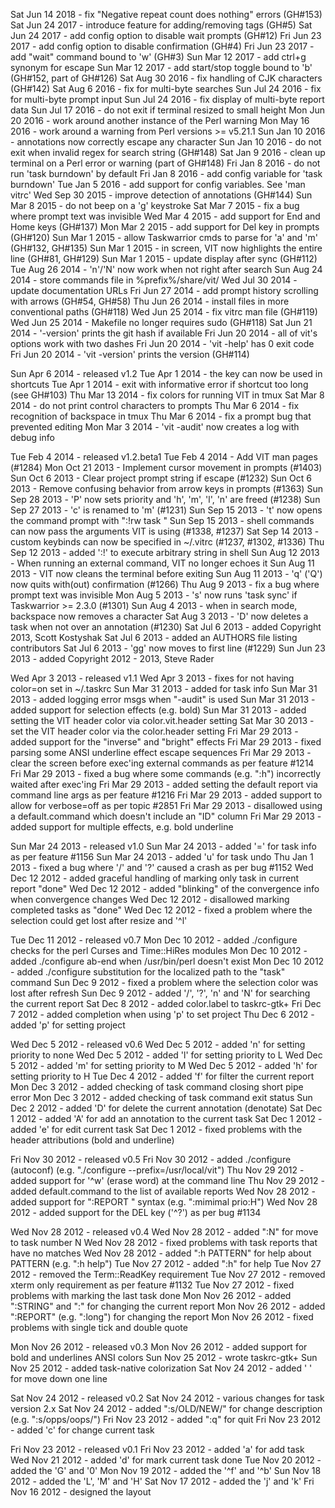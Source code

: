  Sat Jun 14 2018 - fix "Negative repeat count does nothing" errors (GH#153)
 Sat Jun 24 2017 - introduce feature for adding/removing tags (GH#5)
 Sat Jun 24 2017 - add config option to disable wait prompts (GH#12)
 Fri Jun 23 2017 - add config option to disable confirmation (GH#4)
 Fri Jun 23 2017 - add "wait" command bound to 'w' (GH#3)
 Sun Mar 12 2017 - add ctrl+g synonym for escape
 Sun Mar 12 2017 - add start/stop toggle bound to 'b' (GH#152, part of GH#126)
 Sat Aug 30 2016 - fix handling of CJK characters (GH#142)
 Sat Aug  6 2016 - fix for multi-byte searches
 Sun Jul 24 2016 - fix for multi-byte prompt input
 Sun Jul 24 2016 - fix display of multi-byte report data
 Sun Jul 17 2016 - do not exit if terminal resized to small height
 Mon Jun 20 2016 - work around another instance of the Perl warning
 Mon May 16 2016 - work around a warning from Perl versions >= v5.21.1
 Sun Jan 10 2016 - annotations now correctly escape any character
 Sun Jan 10 2016 - do not exit when invalid regex for search string (GH#148)
 Sat Jan  9 2016 - clean up terminal on a Perl error or warning (part of GH#148)
 Fri Jan  8 2016 - do not run 'task burndown' by default
 Fri Jan  8 2016 - add config variable for 'task burndown'
 Tue Jan  5 2016 - add support for config variables. See 'man vitrc'
 Wed Sep 30 2015 - improve detection of annotations (GH#144)
 Sun Mar  8 2015 - do not beep on a 'g' keystroke
 Sat Mar  7 2015 - fix a bug where prompt text was invisible
 Wed Mar  4 2015 - add support for End and Home keys (GH#137)
 Mon Mar  2 2015 - add support for Del key in prompts (GH#120)
 Sun Mar  1 2015 - allow Taskwarrior cmds to parse for 'a' and 'm' (GH#132, GH#135)
 Sun Mar  1 2015 - in screen, VIT now highlights the entire line (GH#81, GH#129)
 Sun Mar  1 2015 - update display after sync (GH#112)
 Tue Aug 26 2014 - 'n'/'N' now work when not right after search
 Sun Aug 24 2014 - store commands file in %prefix%/share/vit/
 Wed Jul 30 2014 - update documentation URLs
 Fri Jun 27 2014 - add prompt history scrolling with arrows (GH#54, GH#58)
 Thu Jun 26 2014 - install files in more conventional paths (GH#118)
 Wed Jun 25 2014 - fix vitrc man file (GH#119)
 Wed Jun 25 2014 - Makefile no longer requires sudo (GH#118)
 Sat Jun 21 2014 - '-version' prints the git hash if available
 Fri Jun 20 2014 - all of vit's options work with two dashes
 Fri Jun 20 2014 - 'vit -help' has 0 exit code
 Fri Jun 20 2014 - 'vit -version' prints the version (GH#114)

 Sun Apr  6 2014 - released v1.2
 Tue Apr  1 2014 - the <Esc> key can now be used in shortcuts
 Tue Apr  1 2014 - exit with informative error if shortcut too long (see GH#103)
 Thu Mar 13 2014 - fix colors for running VIT in tmux
 Sat Mar  8 2014 - do not print control characters to prompts
 Thu Mar  6 2014 - fix recognition of backspace in tmux
 Thu Mar  6 2014 - fix a prompt bug that prevented editing
 Mon Mar  3 2014 - 'vit -audit' now creates a log with debug info

 Tue Feb  4 2014 - released v1.2.beta1
 Tue Feb  4 2014 - Add VIT man pages (#1284)
 Mon Oct 21 2013 - Implement cursor movement in prompts (#1403)
 Sun Oct  6 2013 - Clear project prompt string if escape (#1232)
 Sun Oct  6 2013 - Remove confusing behavior from arrow keys in prompts (#1363)
 Sun Sep 28 2013 - 'P' now sets priority and 'h', 'm', 'l', 'n' are freed (#1238)
 Sun Sep 27 2013 - 'c' is renamed to 'm' (#1231)
 Sun Sep 15 2013 - 't' now opens the command prompt with ":!rw task "
 Sun Sep 15 2013 - shell commands can now pass the arguments VIT is using (#1338, #1237)
 Sat Sep 14 2013 - custom keybinds can now be specified in ~/.vitrc (#1237, #1302, #1336)
 Thu Sep 12 2013 - added ':!' to execute arbitrary string in shell
 Sun Aug 12 2013 - When running an external command, VIT no longer echoes it
 Sun Aug 11 2013 - VIT now cleans the terminal before exiting
 Sun Aug 11 2013 - 'q' ('Q') now quits with(out) confirmation (#1266)
 Thu Aug  9 2013 - fix a bug where prompt text was invisible
 Mon Aug  5 2013 - 's' now runs 'task sync' if Taskwarrior >= 2.3.0 (#1301)
 Sun Aug  4 2013 - when in search mode, backspace now removes a character
 Sat Aug  3 2013 - 'D' now deletes a task when not over an annotation (#1230)
 Sat Jul  6 2013 - added Copyright 2013, Scott Kostyshak
 Sat Jul  6 2013 - added an AUTHORS file listing contributors
 Sat Jul  6 2013 - 'gg' now moves to first line (#1229)
 Sun Jun 23 2013 - added Copyright 2012 - 2013, Steve Rader

 Wed Apr  3 2013 - released v1.1
 Wed Apr  3 2013 - fixes for not having color=on set in ~/.taskrc
 Sun Mar 31 2013 - added <enter> for task info
 Sun Mar 31 2013 - added logging error msgs when "-audit" is used
 Sun Mar 31 2013 - added support for selection effects (e.g. bold)
 Sun Mar 31 2013 - added setting the VIT header color via color.vit.header setting
 Sat Mar 30 2013 - set the VIT header color via the color.header setting
 Fri Mar 29 2013 - added support for the "inverse" and "bright" effects
 Fri Mar 29 2013 - fixed parsing some ANSI underline effect escape sequences
 Fri Mar 29 2013 - clear the screen before exec'ing external commands as per feature #1214
 Fri Mar 29 2013 - fixed a bug where some commands (e.g. ":h") incorrectly waited after exec'ing
 Fri Mar 29 2013 - added setting the default report via command line args as per feature #1216
 Fri Mar 29 2013 - added support to allow for verbose=off as per topic #2851
 Fri Mar 29 2013 - disallowed using a default.command which doesn't include an "ID" column
 Fri Mar 29 2013 - added support for multiple effects, e.g. bold underline 
 
 Sun Mar 24 2013 - released v1.0
 Sun Mar 24 2013 - added '=' for task info as per feature #1156
 Sun Mar 24 2013 - added 'u' for task undo
 Thu Jan  1 2013 - fixed a bug where '/' and '?' caused a crash as per bug #1152
 Wed Dec 12 2012 - added graceful handling of marking only task in current report "done"
 Wed Dec 12 2012 - added "blinking" of the convergence info when convergence changes
 Wed Dec 12 2012 - disallowed marking completed tasks as "done"
 Wed Dec 12 2012 - fixed a problem where the selection could get lost after resize and '^l'

 Tue Dec 11 2012 - released v0.7
 Mon Dec 10 2012 - added ./configure checks for the perl Curses and Time::HiRes modules
 Mon Dec 10 2012 - added ./configure ab-end when /usr/bin/perl doesn't exist
 Mon Dec 10 2012 - added ./configure substitution for the localized path to the "task" command
 Sun Dec  9 2012 - fixed a problem where the selection color was lost after refresh
 Sun Dec  9 2012 - added '/', '?', 'n' and 'N' for searching the current report
 Sat Dec  8 2012 - added color.label to taskrc-gtk+
 Fri Dec  7 2012 - added <tab> completion when using 'p' to set project
 Thu Dec  6 2012 - added 'p' for setting project

 Wed Dec  5 2012 - released v0.6
 Wed Dec  5 2012 - added 'n' for setting priority to none
 Wed Dec  5 2012 - added 'l' for setting priority to L
 Wed Dec  5 2012 - added 'm' for setting priority to M
 Wed Dec  5 2012 - added 'h' for setting priority to H
 Tue Dec  4 2012 - added 'f' for filter the current report
 Mon Dec  3 2012 - added checking of task command closing short pipe error
 Mon Dec  3 2012 - added checking of task command exit status
 Sun Dec  2 2012 - added 'D' for delete the current annotation (denotate)
 Sat Dec  1 2012 - added 'A' for add an annotation to the current task
 Sat Dec  1 2012 - added 'e' for edit current task
 Sat Dec  1 2012 - fixed problems with the header attributions (bold and underline)

 Fri Nov 30 2012 - released v0.5
 Fri Nov 30 2012 - added ./configure (autoconf)  (e.g. "./configure --prefix=/usr/local/vit")
 Thu Nov 29 2012 - added support for '^w' (erase word) at the command line
 Thu Nov 29 2012 - added default.command to the list of available reports
 Wed Nov 28 2012 - added support for ":REPORT <filter>" syntax (e.g. ":mimimal prio:H")
 Wed Nov 28 2012 - added support for the DEL key ('^?') as per bug #1134

 Wed Nov 28 2012 - released v0.4
 Wed Nov 28 2012 - added ":N" for move to task number N
 Wed Nov 28 2012 - fixed problems with task reports that have no matches
 Wed Nov 28 2012 - added ":h PATTERN" for help about PATTERN (e.g. ":h help")
 Tue Nov 27 2012 - added ":h" for help
 Tue Nov 27 2012 - removed the Term::ReadKey requirement
 Tue Nov 27 2012 - removed xterm only requirement as per feature #1132
 Tue Nov 27 2012 - fixed problems with marking the last task done
 Mon Nov 26 2012 - added ":STRING<tab>" and ":<tab>" for changing the current report
 Mon Nov 26 2012 - added ":REPORT" (e.g. ":long") for changing the report
 Mon Nov 26 2012 - fixed problems with single tick and double quote

 Mon Nov 26 2012 - released v0.3
 Mon Nov 26 2012 - added support for bold and underlines ANSI colors
 Sun Nov 25 2012 - wrote taskrc-gtk+
 Sun Nov 25 2012 - added task-native colorization
 Sat Nov 24 2012 - added ' ' for move down one line 

 Sat Nov 24 2012 - released v0.2
 Sat Nov 24 2012 - various changes for task version 2.x
 Sat Nov 24 2012 - added ":s/OLD/NEW/" for change description (e.g. ":s/opps/oops/")
 Fri Nov 23 2012 - added ":q" for quit
 Fri Nov 23 2012 - added 'c' for change current task

 Fri Nov 23 2012 - released v0.1
 Fri Nov 23 2012 - added 'a' for add task
 Wed Nov 21 2012 - added 'd' for mark current task done
 Tue Nov 20 2012 - added the 'G' and '0'
 Mon Nov 19 2012 - added the '^f' and '^b'
 Sun Nov 18 2012 - added the 'L', 'M' and 'H'
 Sat Nov 17 2012 - added the 'j' and 'k'
 Fri Nov 16 2012 - designed the layout

